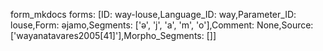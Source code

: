 form_mkdocs
forms: [ID: way-louse,Language_ID: way,Parameter_ID: louse,Form: əjamo,Segments: ['ə', 'j', 'a', 'm', 'o'],Comment: None,Source: ['wayanatavares2005[41]'],Morpho_Segments: []]